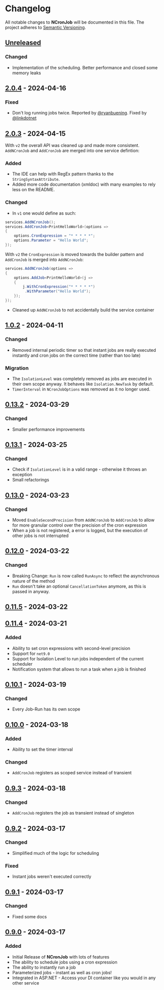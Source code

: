 # Changelog

All notable changes to **NCronJob** will be documented in this file. The project adheres to [Semantic Versioning](https://semver.org/spec/v2.0.0.html).

<!-- The format is based on [Keep a Changelog](https://keepachangelog.com/en/1.0.0/) -->

## [Unreleased]

### Changed

- Implementation of the scheduling. Better performance and closed some memory leaks

## [2.0.4] - 2024-04-16

### Fixed

-   Don't log running jobs twice. Reported by [@ryanbuening](https://github.com/ryanbuening). Fixed by [@linkdotnet](https://github.com/linkdotnet)

## [2.0.3] - 2024-04-15

With `v2` the overall API was cleaned up and made more consistent. `AddNCronJob` and `AddCronJob` are merged into one service defintion:

### Added

-   The IDE can help with RegEx pattern thanks to the `StringSyntaxAttribute`.
-   Added more code documentation (xmldoc) with many examples to rely less on the README.

### Changed

-   In `v1` one would define as such:

```csharp
services.AddNCronJob();
services.AddCronJob<PrintHelloWorld>(options => 
{
    options.CronExpression = "* * * * *";
    options.Parameter = "Hello World";
});
```

With `v2` the `CronExpression` is moved towards the builder pattern and `AddCronJob` is merged into `AddNCronJob`:

```csharp
services.AddNCronJob(options => 
{
    options.AddJob<PrintHelloWorld>(j => 
    {
        j.WithCronExpression("* * * * *")
         .WithParameter("Hello World");
    });
});
```

-   Cleaned up `AddNCronJob` to not accidentally build the service container

## [1.0.2] - 2024-04-11

### Changed

-   Removed internal periodic timer so that instant jobs are really executed instantly and cron jobs on the correct time (rather than too late)

### Migration

-   The `IsolationLevel` was completely removed as jobs are executed in their own scope anyway. It behaves like `Isolation.NewTask` by default.
-   `TimerInterval` in `NCronJobOptions` was removed as it no longer used.

## [0.13.2] - 2024-03-29

### Changed

-   Smaller performance improvements

## [0.13.1] - 2024-03-25

### Changed

-   Check if `IsolationLevel` is in a valid range - otherwise it throws an exception
-   Small refactorings

## [0.13.0] - 2024-03-23

### Changed

-   Moved `EnableSecondPrecision` from `AddNCronJob` to `AddCronJob` to allow for more granular control over the precision of the cron expression
-   When a job is not registered, a error is logged, but the execution of other jobs is not interrupted

## [0.12.0] - 2024-03-22

### Changed

-   Breaking Change: `Run` is now called `RunAsync` to reflect the asynchronous nature of the method
-   `Run` doesn't take an optional `CancellationToken` anymore, as this is passed in anyway.

## [0.11.5] - 2024-03-22

## [0.11.4] - 2024-03-21

### Added

-   Ability to set cron expressions with second-level precision
-   Support for `net9.0`
-   Support for Isolation Level to run jobs independent of the current scheduler
-   Notification system that allows to run a task when a job is finished

## [0.10.1] - 2024-03-19

### Changed

-   Every Job-Run has its own scope

## [0.10.0] - 2024-03-18

### Added

-   Ability to set the timer interval

### Changed

-   `AddCronJob` registers as scoped service instead of transient

## [0.9.3] - 2024-03-18

### Changed

-   `AddCronJob` registers the job as transient instead of singleton

## [0.9.2] - 2024-03-17

### Changed

-   Simplified much of the logic for scheduling

### Fixed

-   Instant jobs weren't executed correctly

## [0.9.1] - 2024-03-17

### Changed

-   Fixed some docs

## [0.9.0] - 2024-03-17

### Added

-   Initial Release of **NCronJob** with lots of features
-   The ability to schedule jobs using a cron expression
-   The ability to instantly run a job
-   Parameterized jobs - instant as well as cron jobs!
-   Integrated in ASP.NET - Access your DI container like you would in any other service

[Unreleased]: https://github.com/linkdotnet/NCronJob/compare/2.0.4...HEAD

[2.0.4]: https://github.com/linkdotnet/NCronJob/compare/2.0.3...2.0.4

[2.0.3]: https://github.com/linkdotnet/NCronJob/compare/1.0.2...2.0.3

[1.0.2]: https://github.com/linkdotnet/NCronJob/compare/0.13.2...1.0.2

[0.13.2]: https://github.com/linkdotnet/NCronJob/compare/0.13.1...0.13.2

[0.13.1]: https://github.com/linkdotnet/NCronJob/compare/0.13.0...0.13.1

[0.13.0]: https://github.com/linkdotnet/NCronJob/compare/0.12.0...0.13.0

[0.12.0]: https://github.com/linkdotnet/NCronJob/compare/0.11.5...0.12.0

[0.11.5]: https://github.com/linkdotnet/NCronJob/compare/0.11.4...0.11.5

[0.11.4]: https://github.com/linkdotnet/NCronJob/compare/0.10.1...0.11.4

[0.10.1]: https://github.com/linkdotnet/NCronJob/compare/0.10.0...0.10.1

[0.10.0]: https://github.com/linkdotnet/NCronJob/compare/0.9.3...0.10.0

[0.9.3]: https://github.com/linkdotnet/NCronJob/compare/0.9.2...0.9.3

[0.9.2]: https://github.com/linkdotnet/NCronJob/compare/0.9.1...0.9.2

[0.9.1]: https://github.com/linkdotnet/NCronJob/compare/0.9.0...0.9.1

[0.9.0]: https://github.com/linkdotnet/NCronJob/compare/cf7df8ffb3a740fa63ccc439336b42b890c9519c...0.9.0
